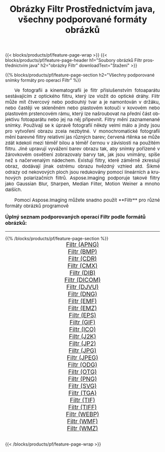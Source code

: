 ﻿---
title: Obrázky Filtr Prostřednictvím java, všechny podporované formáty obrázků 
weight: 3920
url: /cs/java/filter/ 
lang: cs
langdirlevel: 2
locales: zh-hans,ja,it,ru,de,es,fr,nl,id,lt,pl,pt,vi,tr,ko,zh-hant,ar,hi,th,sv,cs,uk,he
description: Pomocí Aspose.Imaging můžete snadno Filtr obrázky přes java
---

{{< blocks/products/pf/feature-page-wrap >}}
{{< blocks/products/pf/feature-page-header h1="Soubory obrázků Filtr prostřednictvím java" h2="obrázky Filtr" downloadText="Stažení" >}}


{{% blocks/products/pf/feature-page-section  h2="Všechny podporované snímky formáty pro operaci Filtr" %}}
<p align="justify" style="text-indent:2em;font-size:15px;">
Ve fotografii a kinematografii je filtr příslušenstvím fotoaparátu sestávajícím z optického filtru, který lze vložit do optické dráhy. Filtr může mít čtvercový nebo podlouhlý tvar a je namontován v držáku, nebo častěji ve skleněném nebo plastovém kotouči v kovovém nebo plastovém prstencovém rámu, který lze našroubovat na přední část objektivu fotoaparátu nebo jej na něj připevnit. Filtry mění zaznamenané snímky. Používají se k úpravě fotografií někdy velmi málo a jindy jsou pro vytvoření obrazu zcela nezbytné. V monochromatické fotografii mění barevné filtry relativní jas různých barev; červená rtěnka se může zdát kdekoli mezi téměř bílou a téměř černou v závislosti na použitém filtru. Jiné upravují vyvážení barev obrazu tak, aby snímky pořízené v žárovkovém osvětlení zobrazovaly barvy tak, jak jsou vnímány, spíše než s načervenalým nádechem. Existují filtry, které záměrně zkreslují obraz, dodávají jinak ostrému obrazu hvězdný vzhled atd. Šikmé odrazy od nekovových ploch jsou redukovány pomocí lineárních a kruhových polarizačních filtrů. Aspose.Imaging podporuje takové filtry jako Gaussian Blur, Sharpen, Median Filter, Motion Weiner a mnoho dalších.
</p>
<p align="justify" style="text-indent:2em;font-size:15px;">
Pomocí Aspose.Imaging můžete snadno použít **Filtr** pro různé formáty obrázků programově
</p>
<h3 style="margin-top:16px;">
Úplný seznam podporovaných operací Filtr podle formátů obrázků:
</h3>
<hr/>
{{% /blocks/products/pf/feature-page-section %}}
<div class="container-fluid productfamilypage bg-gray">
    <div class="convertypes bg-gray agp-content section">
        <div class="container">
		<div class="row other-converters" style="gap: 10px;font-size: 19px;text-align:center;">
		    <div class='col-md-3 other-converter remove-lp remove-rp'><a href="/imaging/cs/java/filter/apng/" style="padding:15px;">Filtr (APNG)</a></div><div class='col-md-3 other-converter remove-lp remove-rp'><a href="/imaging/cs/java/filter/bmp/" style="padding:15px;">Filtr (BMP)</a></div><div class='col-md-3 other-converter remove-lp remove-rp'><a href="/imaging/cs/java/filter/cdr/" style="padding:15px;">Filtr (CDR)</a></div><div class='col-md-3 other-converter remove-lp remove-rp'><a href="/imaging/cs/java/filter/cmx/" style="padding:15px;">Filtr (CMX)</a></div><div class='col-md-3 other-converter remove-lp remove-rp'><a href="/imaging/cs/java/filter/dib/" style="padding:15px;">Filtr (DIB)</a></div><div class='col-md-3 other-converter remove-lp remove-rp'><a href="/imaging/cs/java/filter/dicom/" style="padding:15px;">Filtr (DICOM)</a></div><div class='col-md-3 other-converter remove-lp remove-rp'><a href="/imaging/cs/java/filter/djvu/" style="padding:15px;">Filtr (DJVU)</a></div><div class='col-md-3 other-converter remove-lp remove-rp'><a href="/imaging/cs/java/filter/dng/" style="padding:15px;">Filtr (DNG)</a></div><div class='col-md-3 other-converter remove-lp remove-rp'><a href="/imaging/cs/java/filter/emf/" style="padding:15px;">Filtr (EMF)</a></div><div class='col-md-3 other-converter remove-lp remove-rp'><a href="/imaging/cs/java/filter/emz/" style="padding:15px;">Filtr (EMZ)</a></div><div class='col-md-3 other-converter remove-lp remove-rp'><a href="/imaging/cs/java/filter/eps/" style="padding:15px;">Filtr (EPS)</a></div><div class='col-md-3 other-converter remove-lp remove-rp'><a href="/imaging/cs/java/filter/gif/" style="padding:15px;">Filtr (GIF)</a></div><div class='col-md-3 other-converter remove-lp remove-rp'><a href="/imaging/cs/java/filter/ico/" style="padding:15px;">Filtr (ICO)</a></div><div class='col-md-3 other-converter remove-lp remove-rp'><a href="/imaging/cs/java/filter/j2k/" style="padding:15px;">Filtr (J2K)</a></div><div class='col-md-3 other-converter remove-lp remove-rp'><a href="/imaging/cs/java/filter/jp2/" style="padding:15px;">Filtr (JP2)</a></div><div class='col-md-3 other-converter remove-lp remove-rp'><a href="/imaging/cs/java/filter/jpg/" style="padding:15px;">Filtr (JPG)</a></div><div class='col-md-3 other-converter remove-lp remove-rp'><a href="/imaging/cs/java/filter/jpeg/" style="padding:15px;">Filtr (JPEG)</a></div><div class='col-md-3 other-converter remove-lp remove-rp'><a href="/imaging/cs/java/filter/odg/" style="padding:15px;">Filtr (ODG)</a></div><div class='col-md-3 other-converter remove-lp remove-rp'><a href="/imaging/cs/java/filter/otg/" style="padding:15px;">Filtr (OTG)</a></div><div class='col-md-3 other-converter remove-lp remove-rp'><a href="/imaging/cs/java/filter/png/" style="padding:15px;">Filtr (PNG)</a></div><div class='col-md-3 other-converter remove-lp remove-rp'><a href="/imaging/cs/java/filter/svg/" style="padding:15px;">Filtr (SVG)</a></div><div class='col-md-3 other-converter remove-lp remove-rp'><a href="/imaging/cs/java/filter/tga/" style="padding:15px;">Filtr (TGA)</a></div><div class='col-md-3 other-converter remove-lp remove-rp'><a href="/imaging/cs/java/filter/tif/" style="padding:15px;">Filtr (TIF)</a></div><div class='col-md-3 other-converter remove-lp remove-rp'><a href="/imaging/cs/java/filter/tiff/" style="padding:15px;">Filtr (TIFF)</a></div><div class='col-md-3 other-converter remove-lp remove-rp'><a href="/imaging/cs/java/filter/webp/" style="padding:15px;">Filtr (WEBP)</a></div><div class='col-md-3 other-converter remove-lp remove-rp'><a href="/imaging/cs/java/filter/wmf/" style="padding:15px;">Filtr (WMF)</a></div><div class='col-md-3 other-converter remove-lp remove-rp'><a href="/imaging/cs/java/filter/wmz/" style="padding:15px;">Filtr (WMZ)</a></div>
                </div>
        </div>
    </div>
</div>
<br/>

{{< /blocks/products/pf/feature-page-wrap >}}
